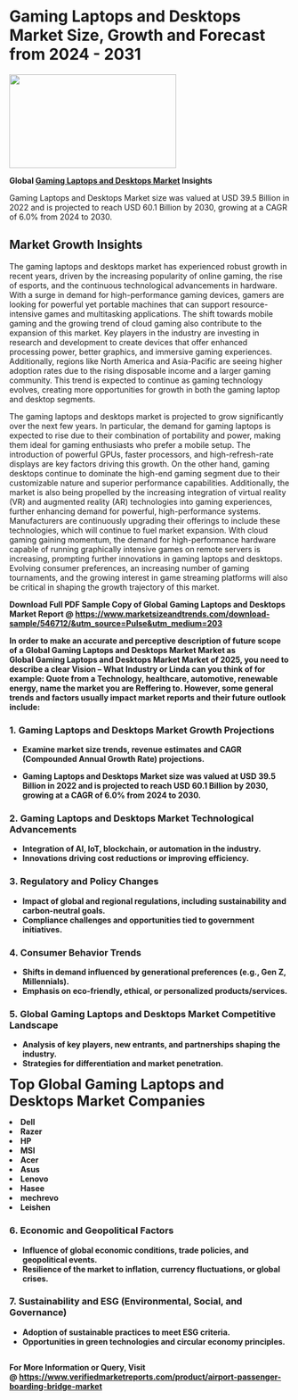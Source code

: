 <H1>Gaming Laptops and Desktops Market Size, Growth and Forecast from 2024 - 2031</H1><img class="aligncenter size-medium wp-image-584254" src="https://thirdeyenews.in/wp-content/uploads/2024/09/Global-Market-Research-300x168.jpeg" alt="" width="300" height="168" /><p><strong>Global&nbsp;<a href="https://www.marketsizeandtrends.com/download-sample/546712/&amp;utm_source=Pulse&amp;utm_medium=203">Gaming Laptops and Desktops Market</a> Insights</strong></p><p>Gaming Laptops and Desktops Market size was valued at USD 39.5 Billion in 2022 and is projected to reach USD 60.1 Billion by 2030, growing at a CAGR of 6.0% from 2024 to 2030.</p><p><h2>Market Growth Insights</h2> <p>The gaming laptops and desktops market has experienced robust growth in recent years, driven by the increasing popularity of online gaming, the rise of esports, and the continuous technological advancements in hardware. With a surge in demand for high-performance gaming devices, gamers are looking for powerful yet portable machines that can support resource-intensive games and multitasking applications. The shift towards mobile gaming and the growing trend of cloud gaming also contribute to the expansion of this market. Key players in the industry are investing in research and development to create devices that offer enhanced processing power, better graphics, and immersive gaming experiences. Additionally, regions like North America and Asia-Pacific are seeing higher adoption rates due to the rising disposable income and a larger gaming community. This trend is expected to continue as gaming technology evolves, creating more opportunities for growth in both the gaming laptop and desktop segments.</p> <p><strong></strong></p> <p>The gaming laptops and desktops market is projected to grow significantly over the next few years. In particular, the demand for gaming laptops is expected to rise due to their combination of portability and power, making them ideal for gaming enthusiasts who prefer a mobile setup. The introduction of powerful GPUs, faster processors, and high-refresh-rate displays are key factors driving this growth. On the other hand, gaming desktops continue to dominate the high-end gaming segment due to their customizable nature and superior performance capabilities. Additionally, the market is also being propelled by the increasing integration of virtual reality (VR) and augmented reality (AR) technologies into gaming experiences, further enhancing demand for powerful, high-performance systems. Manufacturers are continuously upgrading their offerings to include these technologies, which will continue to fuel market expansion. With cloud gaming gaining momentum, the demand for high-performance hardware capable of running graphically intensive games on remote servers is increasing, prompting further innovations in gaming laptops and desktops. Evolving consumer preferences, an increasing number of gaming tournaments, and the growing interest in game streaming platforms will also be critical in shaping the growth trajectory of this market.</p> <p><strong></p><p><span class=""><strong>Download Full PDF Sample Copy of Global Gaming Laptops and Desktops Market Report</strong> @ <a href="https://www.marketsizeandtrends.com/download-sample/546712/&amp;utm_source=Pulse&amp;utm_medium=203" target="_blank">https://www.marketsizeandtrends.com/download-sample/546712/&amp;utm_source=Pulse&amp;utm_medium=203</a></span></p><p>In order to make an accurate and perceptive description of future scope of a Global&nbsp;Gaming Laptops and Desktops Market Market as Global&nbsp;Gaming Laptops and Desktops Market Market of 2025, you need to describe a clear Vision &ndash; What Industry or Linda can you think of for example: Quote from a Technology, healthcare, automotive, renewable energy, name the market you are Reffering to. However, some general trends and factors usually impact market reports and their future outlook include:</p><h3>1.&nbsp;<strong>Gaming Laptops and Desktops Market Growth Projections</strong></h3><ul><li>Examine market size trends, revenue estimates and CAGR (Compounded Annual Growth Rate) projections.</li><li><p>Gaming Laptops and Desktops Market size was valued at USD 39.5 Billion in 2022 and is projected to reach USD 60.1 Billion by 2030, growing at a CAGR of 6.0% from 2024 to 2030.</p></li></ul><h3>2.&nbsp;<strong>Gaming Laptops and Desktops Market Technological Advancements</strong></h3><ul><li>Integration of AI, IoT, blockchain, or automation in the industry.</li><li>Innovations driving cost reductions or improving efficiency.</li></ul><h3>3.&nbsp;<strong>Regulatory and Policy Changes</strong></h3><ul><li>Impact of global and regional regulations, including sustainability and carbon-neutral goals.</li><li>Compliance challenges and opportunities tied to government initiatives.</li></ul><h3>4.&nbsp;<strong>Consumer Behavior Trends</strong></h3><ul><li>Shifts in demand influenced by generational preferences (e.g., Gen Z, Millennials).</li><li>Emphasis on eco-friendly, ethical, or personalized products/services.</li></ul><h3>5.&nbsp;<strong>Global Gaming Laptops and Desktops Market Competitive Landscape</strong></h3><ul><li>Analysis of key players, new entrants, and partnerships shaping the industry.</li><li>Strategies for differentiation and market penetration.</li></ul><p data-pm-slice="1 1 []"><span style="color: inherit; font-family: inherit; font-size: 25px;">Top Global Gaming Laptops and Desktops Market Companies</span></p><div class="" data-test-id=""><p><li>Dell</li><li> Razer</li><li> HP</li><li> MSI</li><li> Acer</li><li> Asus</li><li> Lenovo</li><li> Hasee</li><li> mechrevo</li><li> Leishen</li></p></div><h3>6.&nbsp;<strong>Economic and Geopolitical Factors</strong></h3><ul><li>Influence of global economic conditions, trade policies, and geopolitical events.</li><li>Resilience of the market to inflation, currency fluctuations, or global crises.</li></ul><h3>7.&nbsp;<strong>Sustainability and ESG (Environmental, Social, and Governance)</strong></h3><ul><li>Adoption of sustainable practices to meet ESG criteria.</li><li>Opportunities in green technologies and circular economy principles.</li></ul><h2><strong style="font-size: 14px;">For More Information or Query, Visit @&nbsp;</strong><a style="background-color: #ffffff; font-size: 14px;" href="https://www.marketsizeandtrends.com/report/gaming-laptops-and-desktops-market/" target="_blank">https://www.verifiedmarketreports.com/product/airport-passenger-boarding-bridge-market</a></h2>
